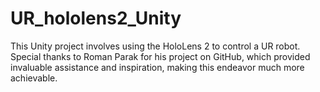 # UR_hololens2_Unity
This Unity project involves using the HoloLens 2 to control a UR robot. Special thanks to Roman Parak for his project on GitHub, which provided invaluable assistance and inspiration, making this endeavor much more achievable.

